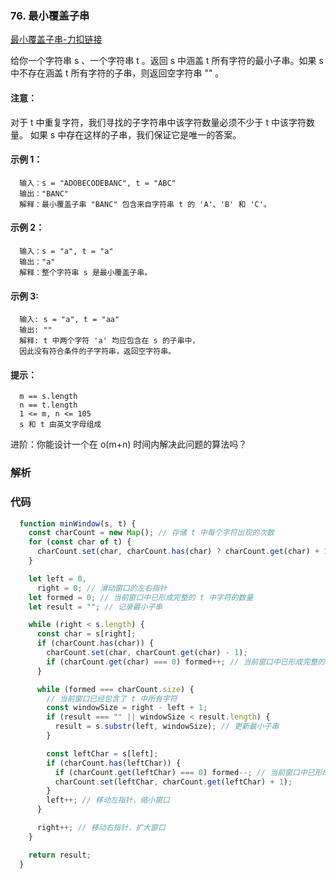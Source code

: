 ### 76. 最小覆盖子串

[最小覆盖子串-力扣链接](https://leetcode.cn/problems/minimum-window-substring/)

给你一个字符串 s 、一个字符串 t 。返回 s 中涵盖 t 所有字符的最小子串。如果 s 中不存在涵盖 t 所有字符的子串，则返回空字符串 "" 。


#### 注意：

对于 t 中重复字符，我们寻找的子字符串中该字符数量必须不少于 t 中该字符数量。
如果 s 中存在这样的子串，我们保证它是唯一的答案。
 

#### 示例 1：
```shell
  输入：s = "ADOBECODEBANC", t = "ABC"
  输出："BANC"
  解释：最小覆盖子串 "BANC" 包含来自字符串 t 的 'A'、'B' 和 'C'。
```
#### 示例 2：
```shell
  输入：s = "a", t = "a"
  输出："a"
  解释：整个字符串 s 是最小覆盖子串。
```
#### 示例 3:
```shell
  输入: s = "a", t = "aa"
  输出: ""
  解释: t 中两个字符 'a' 均应包含在 s 的子串中，
  因此没有符合条件的子字符串，返回空字符串。
```
#### 提示：
```shell
  m == s.length
  n == t.length
  1 <= m, n <= 105
  s 和 t 由英文字母组成
```

进阶：你能设计一个在 o(m+n) 时间内解决此问题的算法吗？


### 解析


### 代码
```javascript
  function minWindow(s, t) {
    const charCount = new Map(); // 存储 t 中每个字符出现的次数
    for (const char of t) {
      charCount.set(char, charCount.has(char) ? charCount.get(char) + 1 : 1);
    }

    let left = 0,
      right = 0; // 滑动窗口的左右指针
    let formed = 0; // 当前窗口中已形成完整的 t 中字符的数量
    let result = ""; // 记录最小子串

    while (right < s.length) {
      const char = s[right];
      if (charCount.has(char)) {
        charCount.set(char, charCount.get(char) - 1);
        if (charCount.get(char) === 0) formed++; // 当前窗口中已形成完整的 t 中字符的数量加 1
      }

      while (formed === charCount.size) {
        // 当前窗口已经包含了 t 中所有字符
        const windowSize = right - left + 1;
        if (result === "" || windowSize < result.length) {
          result = s.substr(left, windowSize); // 更新最小子串
        }

        const leftChar = s[left];
        if (charCount.has(leftChar)) {
          if (charCount.get(leftChar) === 0) formed--; // 当前窗口中已形成完整的 t 中字符的数量减 1
          charCount.set(leftChar, charCount.get(leftChar) + 1);
        }
        left++; // 移动左指针，缩小窗口
      }

      right++; // 移动右指针，扩大窗口
    }

    return result;
  }

```